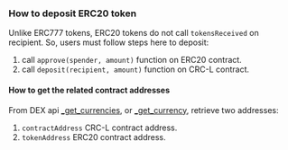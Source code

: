 ### How to deposit ERC20 token

Unlike ERC777 tokens, ERC20 tokens do not call `tokensReceived` on recipient.
So, users must follow steps here to deposit:
1. call `approve(spender, amount)` function on ERC20 contract.
2. call `deposit(recipient, amount)` function on CRC-L contract.

#### How to get the related contract addresses
From DEX api [_get_currencies](https://open-dex.github.io/conflux-dex-docs/matchflow/conflux-dex-api.html#_get_currencies),
or [_get_currency](https://open-dex.github.io/conflux-dex-docs/matchflow/conflux-dex-api.html#_get_currency),
retrieve two addresses:
1. `contractAddress` CRC-L contract address.
2. `tokenAddress` ERC20 contract address.